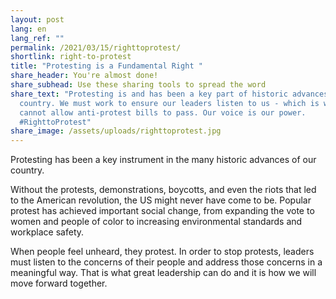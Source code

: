 ```yaml
---
layout: post
lang: en
lang_ref: ""
permalink: /2021/03/15/righttoprotest/
shortlink: right-to-protest
title: "Protesting is a Fundamental Right "
share_header: You're almost done!
share_subhead: Use these sharing tools to spread the word
share_text: "Protesting is and has been a key part of historic advances in our
  country. We must work to ensure our leaders listen to us - which is why we
  cannot allow anti-protest bills to pass. Our voice is our power.
  #RighttoProtest"
share_image: /assets/uploads/righttoprotest.jpg
---
```

Protesting has been a key instrument in the many historic advances of our country. 

Without the protests, demonstrations, boycotts, and even the riots that led to the American revolution, the US might never have come to be. Popular protest has achieved important social change, from expanding the vote to women and people of color to increasing environmental standards and workplace safety.  

When people feel unheard, they protest. In order to stop protests, leaders must listen to the concerns of their people and address those concerns in a meaningful way. That is what great leadership can do and it is how we will move forward together.